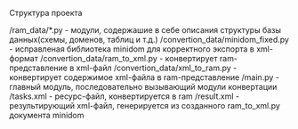Структура проекта

/ram_data/*.py - модули, содержашие в себе описания структуры базы данных(схемы, доменов, таблиц и т.д.)
/convertion_data/minidom_fixed.py - исправленая библиотека minidom для корректного экспорта в xml-формат
/convertion_data/ram_to_xml.py - конвертирует ram-представление в xml-файл
/convertion_data/xml_to_ram.py - конвертирует содержимое xml-файла в ram-представление
/main.py - главный модуль, последовательно вызывающий модули конвертации
/tasks.xml - ресурс-файл, конвертируется в ram
/result.xml - результирующий xml-файл, генерируется из созданного ram_to_xml.py документа minidom